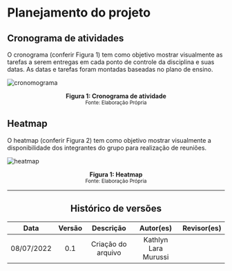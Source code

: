 # Planejamento do projeto

## Cronograma de atividades

O cronograma (conferir Figura 1) tem como objetivo mostrar visualmente as tarefas a serem entregas em cada ponto de controle da disciplina e suas datas. As datas e tarefas foram montadas baseadas no  plano de ensino.

![cronomograma](https://github.com/Interacao-Humano-Computador/2022.1-Grupo-05/blob/cronograma/docs/img/cronograma_page-0001.jpg)
<figcaption align='center'>
    <b>Figura 1: Cronograma de atividade</b>
    <br><small>Fonte: Elaboração Própria</small>
</figcaption>


## Heatmap

O heatmap (conferir Figura 2) tem como objetivo mostrar visualmente a disponibilidade dos integrantes do grupo para realização de reuniões.

![heatmap](https://github.com/Interacao-Humano-Computador/2022.1-Grupo-05/blob/cronograma/docs/img/heatmap.jpg)
<figcaption align='center'>
    <b>Figura 1: Heatmap</b>
    <br><small>Fonte: Elaboração Própria</small>
  


---

## Histórico de versões

|    Data    | Versão |                            Descrição                             |      Autor(es)       |     Revisor(es)    |
| :--------: | :----: | :--------------------------------------------------------------: | :------------------: | :-----------------:|
| 08/07/2022 |  0.1   |                Criação do arquivo                                | Kathlyn Lara Murussi ||
